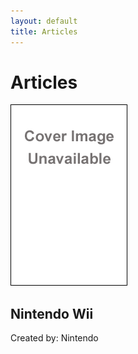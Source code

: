 ```yaml
---
layout: default
title: Articles
---
```


# Articles

<a href="/articles/system/Wii/" style="text-decoration: none">
     <div class="game box1 shadow1">
				<img class="coverart" src="/media/boxarts/missing.png" alt="Wii image">
				<h2 class="gametext">Nintendo Wii</h2>
				<p class="gametext"></p>
				<p class="gametext">Created by: Nintendo</p>
				<p class="gametext"></p>
     </div>
</a>
